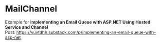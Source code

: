 # MailChannel
 Example for **Implementing an Email Queue with ASP.NET Using Hosted Service and Channel**  
 Post: https://vuvtdhh.substack.com/p/implementing-an-email-queue-with-asp-net
